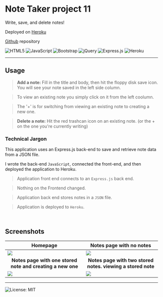 #  Note Taker project 11 

Write, save, and delete notes! 



Deployed on [Heroku][1] 

[Github][2] repository 

![HTML5](https://img.shields.io/badge/html5-%23E34F26.svg?style=for-the-badge&logo=html5&logoColor=white) ![JavaScript](https://img.shields.io/badge/javascript-%23323330.svg?style=for-the-badge&logo=javascript&logoColor=%23F7DF1E) ![Bootstrap](https://img.shields.io/badge/bootstrap-%23563D7C.svg?style=for-the-badge&logo=bootstrap&logoColor=white)
 ![jQuery](https://img.shields.io/badge/jquery-%230769AD.svg?style=for-the-badge&logo=jquery&logoColor=white) ![Express.js](https://img.shields.io/badge/express.js-%23404d59.svg?style=for-the-badge&logo=express&logoColor=%2361DAFB) ![Heroku](https://img.shields.io/badge/heroku-%23430098.svg?style=for-the-badge&logo=heroku&logoColor=white)


---
## Usage
><b>Add a note:</b> Fill in the title and body, then hit the floppy disk save icon.
> You will see your note saved in the left side column.

> To view an existing note you simply click on it from the left coolumn.

> The '+' is for switching from viewing an existing note to creating a new one.

><b>Delete a note:</b> Hit the red trashcan icon on an existing note. (or the + on the one you're currently writing)  

### Technical Jargon

This application uses an Express.js back-end to save and retrieve note data from a JSON file.

I wrote the back-end `JavaScript`, connected the front-end, and then deployed the application to Heroku.

> Application front end connects to an `Express.js` back end.

> Nothing on the Frontend changed.

> Application back end stores notes in a `JSON` file.

> Application is deployed to `Heroku`.

<br>


## Screenshots
|<center><b>Homepage</b>|<center><b>Notes page with no notes</b>|
-|-
![][3]|![][4]
|<center><b>Notes page with one stored note and creating a new one</b>|<center><b>Notes page with two stored notes. viewing a stored note</b>|
![][5]|![][6]

___
<!-- references and links -->
[1]:https://immense-bastion-33535.herokuapp.com/
[2]:https://github.com/DKILGORE79/week-11-note-taker
[3]:/images/1.png
[4]:/images/2.png
[5]:/images/3.png
[6]:/images/4.png



![License: MIT](https://img.shields.io/badge/License-MIT-yellow.svg)
